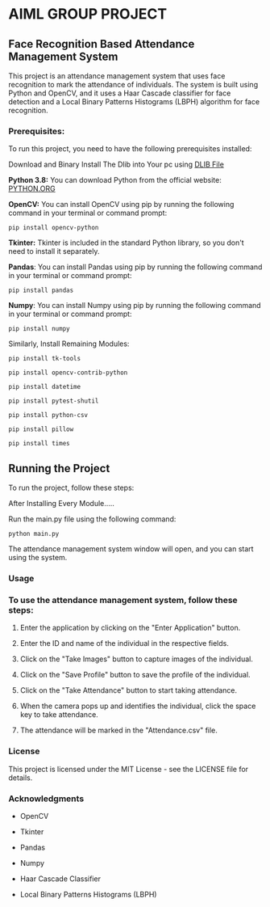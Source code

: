 # AIML GROUP PROJECT 
## **Face Recognition Based Attendance Management System**

This project is an attendance management system that uses face recognition to mark the attendance of individuals. The system is built using Python and OpenCV, and it uses a Haar Cascade classifier for face detection and a Local Binary Patterns Histograms (LBPH) algorithm for face recognition.

### **Prerequisites:**

To run this project, you need to have the following prerequisites installed:

Download and Binary Install The Dlib into Your pc using [DLIB File](https://github.com/2303A51LA7/AIML-PROJECT/blob/b5460638eec18e0917244c78f36539e0dcddf432/DLib%20Binary%20File.whl)

**Python 3.8:** You can download Python from the official website: [PYTHON.ORG](https://www.python.org/ftp/python/3.8.10/python-3.8.10-amd64.exe)

**OpenCV:** You can install OpenCV using pip by running the following command in your terminal or command prompt:

```
pip install opencv-python
```

**Tkinter:** Tkinter is included in the standard Python library, so you don't need to install it separately.

**Pandas**: You can install Pandas using pip by running the following command in your terminal or command prompt:

``` 
pip install pandas
```

**Numpy**: You can install Numpy using pip by running the following command in your terminal or command prompt:

``` 
pip install numpy
```

Similarly, Install Remaining Modules:

```
pip install tk-tools

pip install opencv-contrib-python

pip install datetime

pip install pytest-shutil

pip install python-csv

pip install pillow 

pip install times

```
## **Running the Project**
To run the project, follow these steps:

After Installing Every Module.....

Run the main.py file using the following command:

```python main.py```

The attendance management system window will open, and you can start using the system.

### **Usage**

### To use the attendance management system, follow these steps:

1. Enter the application by clicking on the "Enter Application" button.

2. Enter the ID and name of the individual in the respective fields.

3. Click on the "Take Images" button to capture images of the individual.

4. Click on the "Save Profile" button to save the profile of the individual.

5. Click on the "Take Attendance" button to start taking attendance.

6. When the camera pops up and identifies the individual, click the space key to take attendance.

7. The attendance will be marked in the "Attendance.csv" file.

### **License**

This project is licensed under the MIT License - see the LICENSE file for details.

### **Acknowledgments**

- OpenCV

- Tkinter

- Pandas

- Numpy

- Haar Cascade Classifier

- Local Binary Patterns Histograms (LBPH)
